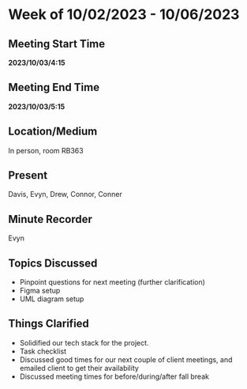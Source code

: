 # Week of 10/02/2023 - 10/06/2023

## Meeting Start Time
**2023/10/03/4:15** 

## Meeting End Time
**2023/10/03/5:15**

## Location/Medium
In person, room RB363

## Present
Davis, Evyn, Drew, Connor, Conner

## Minute Recorder
Evyn

## Topics Discussed
- Pinpoint questions for next meeting (further clarification)
- Figma setup
- UML diagram setup

## Things Clarified
- Solidified our tech stack for the project.
- Task checklist
- Discussed good times for our next couple of client meetings, and emailed client to get their availability
- Discussed meeting times for before/during/after fall break
